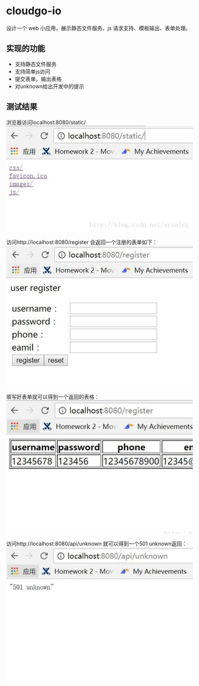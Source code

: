 # cloudgo-io
设计一个 web 小应用，展示静态文件服务、js 请求支持、模板输出、表单处理。
## 实现的功能
* 支持静态文件服务
* 支持简单js访问
* 提交表单，输出表格
* 对unknown给出开发中的提示
## 测试结果
浏览器访问localhost:8080/static/
![image](https://github.com/zanhaofang/cloudgo-io/blob/master/pics/pic1.jpg)

访问http://localhost:8080/register 会返回一个注册的表单如下：
![image](https://github.com/zanhaofang/cloudgo-io/blob/master/pics/pic2.jpg)

填写好表单就可以得到一个返回的表格：
![image](https://github.com/zanhaofang/cloudgo-io/blob/master/pics/pic3.jpg)

访问http://localhost:8080/api/unknown 就可以得到一个501 unknown返回：
![image](https://github.com/zanhaofang/cloudgo-io/blob/master/pics/pic4.jpg)
